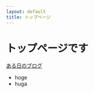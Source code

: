 ```yaml
---
layout: default
title: トップページ
---
```


# トップページです
[ある日のブログ](/documents/blog/2022-07-31/)
* hoge
* huga